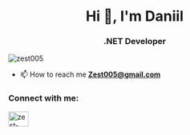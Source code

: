 <h1 align="center">Hi 👋, I'm Daniil</h1>
<h3 align="center">.NET Developer</h3>

<p align="left"> <img src="https://komarev.com/ghpvc/?username=zest005&label=Profile%20views&color=0e75b6&style=flat" alt="zest005" /> </p>

- 📫 How to reach me **Zest005@gmail.com**

<h3 align="left">Connect with me:</h3>
<p align="left">
<a href="https://linkedin.com/in/zest-konovalenko" target="blank"><img align="center" src="https://raw.githubusercontent.com/rahuldkjain/github-profile-readme-generator/master/src/images/icons/Social/linked-in-alt.svg" alt="zest-konovalenko" height="30" width="40" /></a>
</p>
